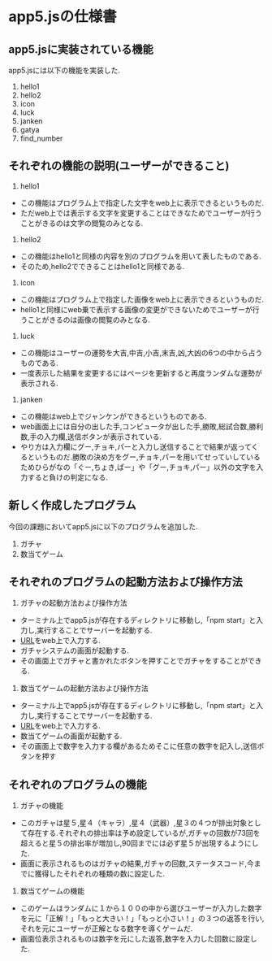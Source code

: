 # app5.jsの仕様書
## app5.jsに実装されている機能
app5.jsには以下の機能を実装した.
1. hello1
1. hello2
1. icon
1. luck
1. janken
1. gatya
1. find_number
## それぞれの機能の説明(ユーザーができること)
1. hello1
* この機能はプログラム上で指定した文字をweb上に表示できるというものだ.
* ただweb上では表示する文字を変更することはできなためでユーザーが行うことがきるのは文字の閲覧のみとなる.
1. hello2
* この機能はhello1と同様の内容を別のプログラムを用いて表したものである.
* そのため,hello2でできることはhello1と同様である.
1. icon
* この機能はプログラム上で指定した画像をweb上に表示できるというものだ.
* hello1と同様にweb乗で表示する画像の変更ができないためでユーザーが行うことがきるのは画像の閲覧のみとなる.
1. luck
* この機能はユーザーの運勢を大吉,中吉,小吉,末吉,凶,大凶の6つの中から占うものである.
* 一度表示した結果を変更するにはページを更新すると再度ランダムな運勢が表示される.
1. janken
* この機能はweb上でジャンケンができるというものである.
* web画面上には自分の出した手,コンピュータが出した手,勝敗,総試合数,勝利数,手の入力欄,送信ボタンが表示されている.
* やり方は入力欄にグー,チョキ,パーと入力し送信することで結果が返ってくるというものだ.勝敗の決め方をグー,チョキ,パーを用いてせっていしているためひらがなの「ぐー,ちょき,ぱー」や「グー,チョキ,パー」以外の文字を入力すると負けの判定になる.
## 新しく作成したプログラム
今回の課題においてapp5.jsに以下のプログラムを追加した.
1. ガチャ
1. 数当てゲーム
## それぞれのプログラムの起動方法および操作方法
1. ガチャの起動方法および操作方法
* ターミナル上でapp5.jsが存在するディレクトリに移動し,「npm start」と入力し,実行することでサーバーを起動する.
* [URL](http://localhost:8080/gatya)をweb上で入力する.
* ガチャシステムの画面が起動する.
* その画面上でガチャと書かれたボタンを押すことでガチャをすることができる.
1. 数当てゲームの起動方法および操作方法
* ターミナル上でapp5.jsが存在するディレクトリに移動し,「npm start」と入力し,実行することでサーバーを起動する.
* [URL](http://localhost:8080/find_number)をweb上で入力する.
* 数当てゲームの画面が起動する.
* その画面上で数字を入力する欄があるためそこに任意の数字を記入し,送信ボタンを押す
## それぞれのプログラムの機能
1. ガチャの機能
* このガチャは星５,星４（キャラ）,星４（武器）,星３の４つが排出対象として存在する.それぞれの排出率は予め設定しているが,ガチャの回数が73回を超えると星５の排出率が増加し,90回までには必ず星５が出現するようにした.
* 画面に表示されるものはガチャの結果,ガチャの回数,ステータスコード,今までに獲得したそれぞれの種類の数に設定した.
1. 数当てゲームの機能
* このゲームはランダムに１から１００の中から選びユーザーが入力した数字を元に「正解！」「もっと大きい！」「もっと小さい！」の３つの返答を行い,それを元にユーザーが正解となる数字を導くゲームだ.
* 画面位表示されるものは数字を元にした返答,数字を入力した回数に設定した.
